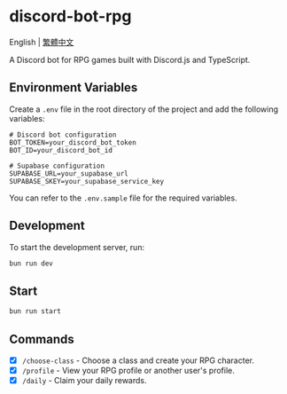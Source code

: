# discord-bot-rpg

English | [繁體中文](./README.zh_tw.md)

A Discord bot for RPG games built with Discord.js and TypeScript.

## Environment Variables

Create a `.env` file in the root directory of the project and add the following variables:

```plaintext
# Discord bot configuration
BOT_TOKEN=your_discord_bot_token
BOT_ID=your_discord_bot_id

# Supabase configuration
SUPABASE_URL=your_supabase_url
SUPABASE_SKEY=your_supabase_service_key
```

You can refer to the `.env.sample` file for the required variables.

## Development

To start the development server, run:

```bash
bun run dev
```

## Start

```bash
bun run start
```

## Commands

- [x] `/choose-class` - Choose a class and create your RPG character.
- [x] `/profile` - View your RPG profile or another user's profile.
- [x] `/daily` - Claim your daily rewards.
